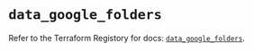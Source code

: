 # `data_google_folders`

Refer to the Terraform Registory for docs: [`data_google_folders`](https://registry.terraform.io/providers/hashicorp/google-beta/4.81.0/docs/data-sources/google_folders).
